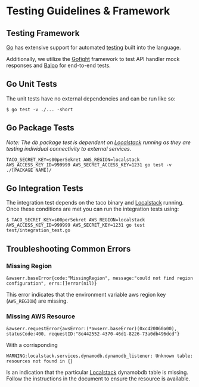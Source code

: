 # Testing Guidelines & Framework

## Testing Framework

[Go](https://golang.org) has extensive support for automated [testing](https://golang.org/pkg/testing/) built into the language.


Additionally, we utilize the [Gofight](https://github.com/appleboy/gofight) framework to test API handler mock responses and [Baloo](gopkg.in/h2non/baloo.v3) for end-to-end tests.

## Go Unit Tests
The unit tests have no external dependencies and can be run like so:
```shell
$ go test -v ./... -short
```

## Go Package Tests

_Note: The db package test is dependent on [Localstack](docs/localstack.md) running as they are testing individual connectivity to
external services._

```shell
TACO_SECRET_KEY=s00perSekret AWS_REGION=localstack AWS_ACCESS_KEY_ID=999999 AWS_SECRET_ACCESS_KEY=1231 go test -v ./[PACKAGE NAME]/
```

## Go Integration Tests

The integration test depends on the taco binary and [Localstack](docs/localstack.md) running.  Once these conditions are met you can run the integration tests using:

```shell
$ TACO_SECRET_KEY=s00perSekret AWS_REGION=localstack AWS_ACCESS_KEY_ID=999999 AWS_SECRET_KEY=1231 go test test/integration_test.go
```

## Troubleshooting Common Errors

### Missing Region

```
&awserr.baseError{code:"MissingRegion", message:"could not find region configuration", errs:[]error(nil)}
```

This error indicates that the environment variable aws region key (`AWS_REGION`) are missing.

### Missing AWS Resource

```
&awserr.requestError{awsError:(*awserr.baseError)(0xc420060a00), statusCode:400, requestID:"8e442552-4370-46d1-8226-73a0db496dcd"}
```

With a corrisponding
```
WARNING:localstack.services.dynamodb.dynamodb_listener: Unknown table: resources not found in {}
```

Is an indication that the particular [Localstack](docs/localstack.md) dynamobdb table is missing. Follow the instructions in the document to ensure the resource is available.
